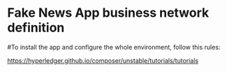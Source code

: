 # Fake News App business network definition

#To install the app and configure the whole environment, follow this rules:

https://hyperledger.github.io/composer/unstable/tutorials/tutorials
